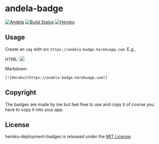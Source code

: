 andela-badge
==================
[![Andela](https://andela-badge.herokuapp.com/)](https://andela.com)
[![Build Status](https://travis-ci.org/andela-stuff/andela-badge.svg?branch=master)](https://travis-ci.org/andela-stuff/andela-badge)
[![Heroku](https://heroku-badge.herokuapp.com/?app=andela-badge&style=flat)](https://andela-badge.herokuapp.com)

## Usage

Create an `img` with src `https://andela-badge.herokuapp.com`. E.g.,

HTML:
    <img src="https://andela-badge.herokuapp.com" />
    
Markdown:

    [![Heroku](https://andela-badge.herokuapp.com)]  


## Copyright

The badges are made by me but feel free to use and copy it of course you have to copy it into your app.

License
--------------

heroku-deployment-badges is released under the [MIT License](http://opensource.org/licenses/MIT).

